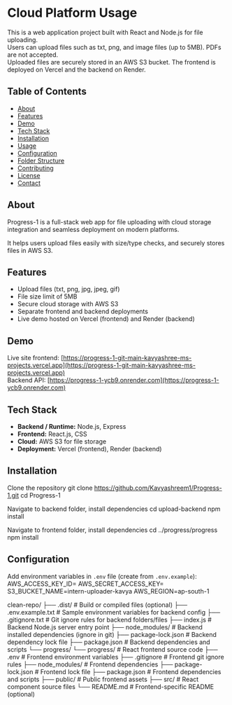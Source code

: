 # Cloud Platform Usage

This is a web application project built with React and Node.js for file uploading.  
Users can upload files such as txt, png, and image files (up to 5MB). PDFs are not accepted.  
Uploaded files are securely stored in an AWS S3 bucket. The frontend is deployed on Vercel and the backend on Render.

## Table of Contents

- [About](#about)  
- [Features](#features)  
- [Demo](#demo)  
- [Tech Stack](#tech-stack)  
- [Installation](#installation)  
- [Usage](#usage)  
- [Configuration](#configuration)  
- [Folder Structure](#folder-structure)  
- [Contributing](#contributing)  
- [License](#license)  
- [Contact](#contact)

## About

Progress-1 is a full-stack web app for file uploading with cloud storage integration and seamless deployment on modern platforms.

It helps users upload files easily with size/type checks, and securely stores files in AWS S3.

## Features

- Upload files (txt, png, jpg, jpeg, gif)
- File size limit of 5MB
- Secure cloud storage with AWS S3
- Separate frontend and backend deployments
- Live demo hosted on Vercel (frontend) and Render (backend)

## Demo

Live site frontend: [https://progress-1-git-main-kavyashree-ms-projects.vercel.app](https://progress-1-git-main-kavyashree-ms-projects.vercel.app)  
Backend API: [https://progress-1-ycb9.onrender.com](https://progress-1-ycb9.onrender.com)

## Tech Stack

- **Backend / Runtime:** Node.js, Express  
- **Frontend:** React.js, CSS  
- **Cloud:** AWS S3 for file storage  
- **Deployment:** Vercel (frontend), Render (backend)

## Installation

Clone the repository
git clone https://github.com/Kavyashreem1/Progress-1.git
cd Progress-1

Navigate to backend folder, install dependencies
cd upload-backend
npm install

Navigate to frontend folder, install dependencies
cd ../progress/progress
npm install

## Configuration

Add environment variables in `.env` file (create from `.env.example`):
AWS_ACCESS_KEY_ID=
AWS_SECRET_ACCESS_KEY=
S3_BUCKET_NAME=intern-uploader-kavya
AWS_REGION=ap-south-1

clean-repo/
├── .dist/                     # Build or compiled files (optional)
├── .env.example.txt           # Sample environment variables for backend config
├── .gitignore.txt             # Git ignore rules for backend folders/files
├── index.js                   # Backend Node.js server entry point
├── node_modules/              # Backend installed dependencies (ignore in git)
├── package-lock.json          # Backend dependency lock file
├── package.json               # Backend dependencies and scripts
└── progress/
    └── progress/              # React frontend source code
        ├── .env               # Frontend environment variables
        ├── .gitignore         # Frontend git ignore rules
        ├── node_modules/      # Frontend dependencies
        ├── package-lock.json  # Frontend lock file
        ├── package.json       # Frontend dependencies and scripts
        ├── public/            # Public frontend assets
        ├── src/               # React component source files
        └── README.md          # Frontend-specific README (optional)
